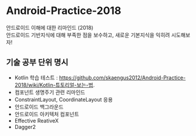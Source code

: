 # Android-Practice-2018

안드로이드 이해에 대한 리마인드 (2018)<br>
안드로이드 기반지식에 대해 부족한 점을 보수하고, 새로운 기본지식을 익히려 시도해보자!<br>

## 기술 공부 단위 명시
- Kotlin 학습 테스트 : https://github.com/skaengus2012/Android-Practice-2018/wiki/Kotlin-튜토리얼-보는-법.
- 컴포넌트 생명주기 관련 리마인드
- ConstraintLayout, CoordinateLayout 응용
- 안드로이드 백그라운드
- 안드로이드 아키텍처 컴포넌트
- Effective ReativeX
- Dagger2
